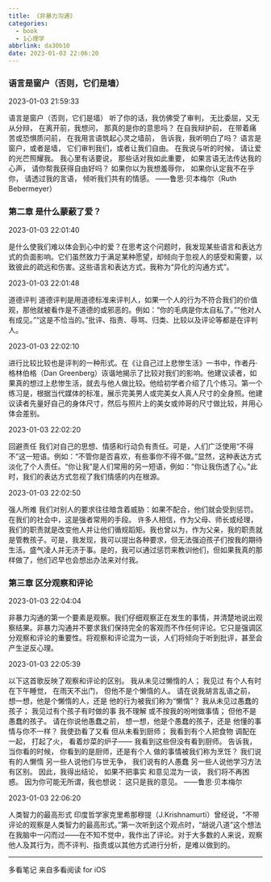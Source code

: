 ```yaml
---
title: 《非暴力沟通》
categories:
  - book
  - 1心理学
abbrlink: da30b10
date: 2023-01-03 22:06:20
---
```


### 语言是窗户（否则，它们是墙）

2023-01-03 21:59:33

语言是窗户（否则，它们是墙）
听了你的话，我仿佛受了审判，
无比委屈，又无从分辩，
在离开前，我想问，
那真的是你的意思吗？
在自我辩护前，
在带着痛苦或恐惧质问前，
在我用言语筑起心灵之墙前，
告诉我，我听明白了吗？
语言是窗户，或者是墙，
它们审判我们，或者让我们自由。
在我说与听的时候，
请让爱的光芒照耀我。
我心里有话要说，
那些话对我如此重要，
如果言语无法传达我的心声，
请你帮我获得自由好吗？
如果你以为我想羞辱你，
如果你认定我不在乎你，
请透过我的言语，
倾听我们共有的情感。
——鲁思·贝本梅尔（Ruth Bebermeyer）



### 第二章 是什么蒙蔽了爱？

2023-01-03 22:01:40

是什么使我们难以体会到心中的爱？在思考这个问题时，我发现某些语言和表达方式的负面影响。它们虽然致力于满足某种愿望，却倾向于忽视人的感受和需要，以致彼此的疏远和伤害。这些语言和表达方式，我称为“异化的沟通方式”。

2023-01-03 22:01:48

道德评判
道德评判是用道德标准来评判人，如果一个人的行为不符合我们的价值观，那他就被看作是不道德的或邪恶的。例如：“你的毛病是你太自私了。”“他对人有成见。”“这是不恰当的。”批评、指责、辱骂、归类、比较以及评论等都是在评判人。

2023-01-03 22:02:10

进行比较比较也是评判的一种形式。在《让自己过上悲惨生活》一书中，作者丹·格林伯格（Dan Greenberg）诙谐地揭示了比较对我们的影响。他建议读者，如果真的想过上悲惨生活，就去与他人做比较。他给初学者介绍了几个练习。第一个练习是，根据当代媒体的标准，展示完美男人或完美女人真人尺寸的全身照。他建议读者先量好自己的身体尺寸，然后与照片上的美女或帅哥的尺寸做比较，并用心体会差别。

2023-01-03 22:02:20

回避责任
我们对自己的思想、情感和行动负有责任。可是，人们广泛使用“不得不”这一短语。例如：“不管你是否喜欢，有些事你不得不做。”显然，这种表达方式淡化了个人责任。“你让我”是人们常用的另一短语，例如：“你让我伤透了心。”此时，我们的表达方式忽视了我们情感的内在根源。

2023-01-03 22:02:50

强人所难
我们对别人的要求往往暗含着威胁：如果不配合，他们就会受到惩罚。在我们的社会中，这是强者常用的手段。
许多人相信，作为父母、师长或经理，我们的职责就是改变他人并让他们循规蹈矩。我也曾以为，作为父亲，我的职责就是管教孩子。可是，我发现，我可以提出各种要求，但无法强迫孩子们按我的期待生活。盛气凌人并无济于事。是的，我可以通过惩罚来教训他们，但如果我真的那样做了，他们迟早也会想出办法来对付我。



### 第三章 区分观察和评论

2023-01-03 22:04:04

非暴力沟通的第一个要素是观察。我们仔细观察正在发生的事情，并清楚地说出观察结果。非暴力沟通并不要求我们保持完全的客观而不作任何评论。它只是强调区分观察和评论的重要性。将观察和评论混为一谈，人们将倾向于听到批评，甚至会产生逆反心理。

2023-01-03 22:05:39

以下这首歌反映了观察和评论的区别。
我从未见过懒惰的人；
我见过
有个人有时在下午睡觉，
在雨天不出门，
但他不是个懒惰的人。
请在说我胡言乱语之前，
想一想，他是个懒惰的人，还是
他的行为被我们称为“懒惰”？
我从未见过愚蠢的孩子；
我见过有个孩子有时做的事
我不理解
或不按我的吩咐做事情；
但他不是愚蠢的孩子。
请在你说他愚蠢之前，
想一想，他是个愚蠢的孩子，还是
他懂的事情与你不一样？
我使劲看了又看
但从未看到厨师；
我看到有个人把食物
调配在一起，
打起了火，
看着炒菜的炉子——
我看到这些但没有看到厨师。
告诉我，当你看的时候，
你看到的是厨师，还是有个人
做的事情被我们称为烹饪？
我们说有的人懒惰
另一些人说他们与世无争，
我们说有的人愚蠢
另一些人说他学习方法有区别。
因此，我得出结论，
如果不把事实
和意见混为一谈，
我们将不再困惑。
因为你可能无所谓，我也想说：
这只是我的意见。
——鲁思·贝本梅尔

2023-01-03 22:06:20

人类智力的最高形式
印度哲学家克里希那穆提（J.Krishnamurti）曾经说，“不带评论的观察是人类智力的最高形式。”第一次听到这个观点时，“胡说八道”这个想法在我脑中一闪而过——在不知不觉中，我作出了评论。对于大多数的人来说，观察他人及其行为，而不评判、指责或以其他方式进行分析，是难以做到的。

------

多看笔记 来自多看阅读 for iOS
